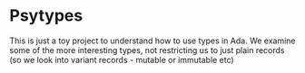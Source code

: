 # Psytypes

This is just a toy project to understand how to use types in Ada. We examine
some of the more interesting types, not restricting us to just plain records (so
we look into variant records - mutable or immutable etc)
